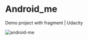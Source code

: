 # Android_me
Demo project with fragment | Udacity

![android-me](https://user-images.githubusercontent.com/28554675/35677495-60371620-0782-11e8-9a14-2b22398e3348.png)
